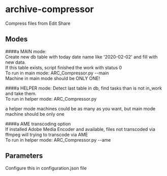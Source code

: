 # archive-compressor
Compress files from Edit Share
## Modes

####a MAIN mode:  
Create new db table with today date name like '2020-02-02' and fill with new data.  
If this table exists, script finished the work with status 0  
To run in main mode: ARC_Compressor.py --main  
Machine in main mode should be ONLY ONE!

####a HELPER mode:
Detect last table in db, find tasks than is not in_work and take them.  
To run in helper mode: ARC_Compressor.py

a helper mode machines could be as many as you want, but main mode machine should be only one 

####a AME transcoding option  
If installed Adobe Media Encoder and available, files not transcoded via ffmpeg will trying to transcode via AME  
To run in helper mode: ARC_Compressor.py --ame

## Parameters
Configure this in configuration.json file